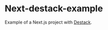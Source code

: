 # Next-destack-example
Example of a Next.js project with [Destack](https://github.com/liveduo/destack).

